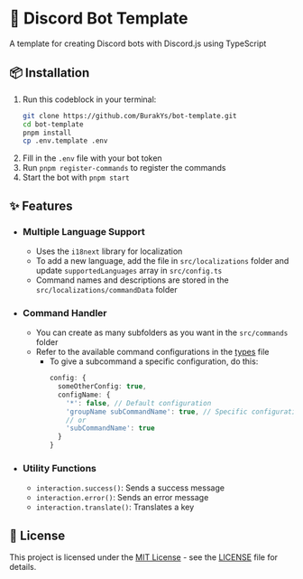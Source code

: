 # 🤖 Discord Bot Template

A template for creating Discord bots with Discord.js using TypeScript

## 📦 Installation

1. Run this codeblock in your terminal:
    ```bash
    git clone https://github.com/BurakYs/bot-template.git
    cd bot-template
    pnpm install
    cp .env.template .env
    ```
2. Fill in the `.env` file with your bot token
3. Run `pnpm register-commands` to register the commands
4. Start the bot with `pnpm start`

## ✨ Features

- ### Multiple Language Support
    - Uses the `i18next` library for localization
    - To add a new language, add the file in `src/localizations` folder and update `supportedLanguages` array in `src/config.ts`
    - Command names and descriptions are stored in the `src/localizations/commandData` folder

- ### Command Handler
    - You can create as many subfolders as you want in the `src/commands` folder
    - Refer to the available command configurations in the [types](src/types/index.d.ts#L12-L22) file
        - To give a subcommand a specific configuration, do this:
          ```ts
          config: {
            someOtherConfig: true,
            configName: {
              '*': false, // Default configuration
              'groupName subCommandName': true, // Specific configuration for this subcommand
              // or
              'subCommandName': true
            }
          }
          ```

- ### Utility Functions
    - `interaction.success()`: Sends a success message
    - `interaction.error()`: Sends an error message
    - `interaction.translate()`: Translates a key

## 📝 License

This project is licensed under the [MIT License](./LICENSE) - see the [LICENSE](./LICENSE) file for details.
